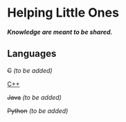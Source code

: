 # Helping Little Ones

***Knowledge are meant to be shared.***

## Languages

~~C~~ *(to be added)*

[C++](../master/cpp)

~~Java~~ *(to be added)*

~~Python~~ *(to be added)*
